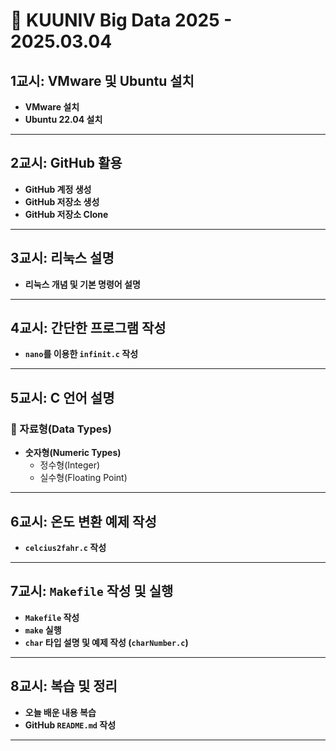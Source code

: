 # 📌 KUUNIV Big Data 2025 - 2025.03.04

##  1교시: VMware 및 Ubuntu 설치
- **VMware 설치**
- **Ubuntu 22.04 설치**

---

##  2교시: GitHub 활용
- **GitHub 계정 생성**
- **GitHub 저장소 생성**
- **GitHub 저장소 Clone**

---

##  3교시: 리눅스 설명
- **리눅스 개념 및 기본 명령어 설명**

---

##  4교시: 간단한 프로그램 작성
- **`nano`를 이용한 `infinit.c` 작성**

---

##  5교시: C 언어 설명
### 🔹 자료형(Data Types)
- **숫자형(Numeric Types)**
  - 정수형(Integer)
  - 실수형(Floating Point)

---

##  6교시: 온도 변환 예제 작성
- **`celcius2fahr.c` 작성**

---

##  7교시: `Makefile` 작성 및 실행
- **`Makefile` 작성**
- **`make` 실행**
- **`char` 타입 설명 및 예제 작성 (`charNumber.c`)**

---

##  8교시: 복습 및 정리
- **오늘 배운 내용 복습**
- **GitHub `README.md` 작성**

---






